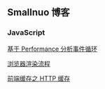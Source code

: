 ## Smallnuo 博客
### JavaScript
[基于 Performance 分析事件循环](./javaScript/eventLoop.md)

[浏览器渲染流程](./browser/render.md)

[前端缓存之 HTTP 缓存](./browser/http-cache.md)